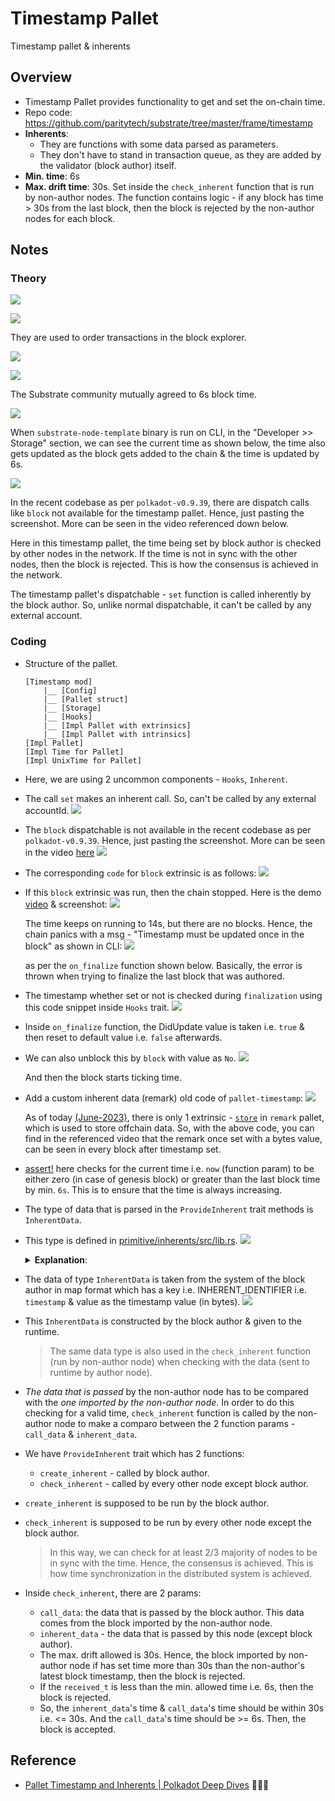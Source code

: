 # Timestamp Pallet

Timestamp pallet & inherents

## Overview

- Timestamp Pallet provides functionality to get and set the on-chain time.
- Repo code: https://github.com/paritytech/substrate/tree/master/frame/timestamp
- **Inherents**:
  - They are functions with some data parsed as parameters.
  - They don't have to stand in transaction queue, as they are added by the validator (block author) itself.
- **Min. time**: 6s
- **Max. drift time**: 30s. Set inside the `check_inherent` function that is run by non-author nodes. The function contains logic - if any block has time > 30s from the last block, then the block is rejected by the non-author nodes for each block.

## Notes

### Theory

![](../../img/pallet-timestamp-1.png)

![](../../img/pallet-timestamp-2.png)

They are used to order transactions in the block explorer.

![](../../img/pallet-timestamp-3.png)

![](../../img/pallet-timestamp-4.png)

The Substrate community mutually agreed to 6s block time.

![](../../img/pallet-timestamp-5.png)

When `substrate-node-template` binary is run on CLI, in the "Developer >> Storage" section, we can see the current time as shown below, the time also gets updated as the block gets added to the chain & the time is updated by 6s.

![](../../img/pallet-timestamp-6.png)

In the recent codebase as per `polkadot-v0.9.39`, there are dispatch calls like `block` not available for the timestamp pallet. Hence, just pasting the screenshot. More can be seen in the video referenced down below.

Here in this timestamp pallet, the time being set by block author is checked by other nodes in the network. If the time is not in sync with the other nodes, then the block is rejected. This is how the consensus is achieved in the network.

The timestamp pallet's dispatchable - `set` function is called inherently by the block author. So, unlike normal dispatchable, it can't be called by any external account.

### Coding

- Structure of the pallet.

  ```
  [Timestamp mod]
      |__ [Config]
      |__ [Pallet struct]
      |__ [Storage]
      |__ [Hooks]
      |__ [Impl Pallet with extrinsics]
      |__ [Impl Pallet with intrinsics]
  [Impl Pallet]
  [Impl Time for Pallet]
  [Impl UnixTime for Pallet]
  ```

- Here, we are using 2 uncommon components - `Hooks`, `Inherent`.
- The call `set` makes an inherent call. So, can't be called by any external accountId.
  ![](../../img/pallet-timestamp-8.png)
- The `block` dispatchable is not available in the recent codebase as per `polkadot-v0.9.39`. Hence, just pasting the screenshot. More can be seen in the video [here](https://youtu.be/HjtxPcuR8a0?list=PLOyWqupZ-WGsfnlpkk0KWX3uS4yg6ZztG&t=656)
  ![](../../img/pallet-timestamp-9.png)
- The corresponding `code` for `block` extrinsic is as follows:
  ![](../../img/pallet-timestamp-10.png)
- If this `block` extrinsic was run, then the chain stopped. Here is the demo [video](https://youtu.be/HjtxPcuR8a0?list=PLOyWqupZ-WGsfnlpkk0KWX3uS4yg6ZztG&t=679) & screenshot:
  ![](../../img/pallet-timestamp-11.png)

  The time keeps on running to 14s, but there are no blocks. Hence, the chain panics with a msg - "Timestamp must be updated once in the block" as shown in CLI:
  ![](../../img/pallet-timestamp-12.png)

  as per the `on_finalize` function shown below. Basically, the error is thrown when trying to finalize the last block that was authored.

- The timestamp whether set or not is checked during `finalization` using this code snippet inside `Hooks` trait.
  ![](../../img/pallet-timestamp-7.png)
- Inside `on_finalize` function, the DidUpdate value is taken i.e. `true` & then reset to default value i.e. `false` afterwards.
- We can also unblock this by `block` with value as `No`.
  ![](../../img/pallet-timestamp-13.png)

  And then the block starts ticking time.

- Add a custom inherent data (remark)
  old code of `pallet-timestamp`:
  ![](../../img/pallet-timestamp-14.png)

  As of today [(June-2023)](https://github.com/paritytech/substrate/releases/tag/monthly-2023-06), there is only 1 extrinsic - [`store`](https://github.com/paritytech/substrate/blob/85415fb3a452dba12ff564e6b093048eed4c5aad/frame/remark/src/lib.rs#L67-L78) in `remark` pallet, which is used to store offchain data. So, with the above code, you can find in the referenced video that the remark once set with a bytes value, can be seen in every block after timestamp set.

- [assert!](https://github.com/paritytech/substrate/blob/85415fb3a452dba12ff564e6b093048eed4c5aad/frame/timestamp/src/lib.rs#L206-L210) here checks for the current time i.e. `now` (function param) to be either zero (in case of genesis block) or greater than the last block time by min. `6s`. This is to ensure that the time is always increasing.
- The type of data that is parsed in the `ProvideInherent` trait methods is `InherentData`.
- This type is defined in [primitive/inherents/src/lib.rs](https://github.com/paritytech/substrate/blob/85415fb3a452dba12ff564e6b093048eed4c5aad/primitives/inherents/src/lib.rs#L203-L217).
  ![](../../img/pallet-timestamp-16.png)

  <details><summary><b>Explanation</b>: </summary>

  The code above defines two Rust types: `InherentIdentifier` and `InherentData`.

  `InherentIdentifier` is a type alias for an array of 8 bytes (`[u8; 8]`). It is used to represent an identifier for an inherent.

  `InherentData` is a struct that represents the inherent data to include in a block. It contains a `BTreeMap` called `data` that maps `InherentIdentifier` keys to `Vec<u8>` values. The `data` field is used to store all inherent data encoded with parity-scale-codec and an identifier.

  The `InherentData` struct also provides a `new()` method that creates a new instance of the struct with an empty `data` field.

  Both types derive several traits, including `Clone`, `Default`, `Encode`, `Decode`, and `TypeInfo`. The `Encode` and `Decode` traits are provided by the `parity-scale-codec` crate, which is used to encode and decode the inherent data. The `TypeInfo` trait is provided by the `scale_info` crate, which is used to generate type information for the struct.

  Overall, this code defines a data structure for storing inherent data in a block, which can be used in a Rust blockchain implementation like substrate.

  </details>

- The data of type `InherentData` is taken from the system of the block author in map format which has a key i.e. INHERENT_IDENTIFIER i.e. `timestamp` & value as the timestamp value (in bytes).
  ![](../../img/pallet-timestamp-15.png)
- This `InherentData` is constructed by the block author & given to the runtime.
  > The same data type is also used in the `check_inherent` function (run by non-author node) when checking with the data (sent to runtime by author node).
- _The data that is passed_ by the non-author node has to be compared with the _one imported by the non-author node_. In order to do this checking for a valid time, `check_inherent` function is called by the non-author node to make a comparo between the 2 function params - `call_data` & `inherent_data`.
- We have `ProvideInherent` trait which has 2 functions:
  - `create_inherent` - called by block author.
  - `check_inherent` - called by every other node except block author.
- `create_inherent` is supposed to be run by the block author.
- `check_inherent` is supposed to be run by every other node except the block author.
  > In this way, we can check for at least 2/3 majority of nodes to be in sync with the time. Hence, the consensus is achieved. This is how time synchronization in the distributed system is achieved.
- Inside `check_inherent`, there are 2 params:
  - `call_data`: the data that is passed by the block author. This data comes from the block imported by the non-author node.
  - `inherent_data` - the data that is passed by this node (except block author).
  - The max. drift allowed is 30s. Hence, the block imported by non-author node if has set time more than 30s than the non-author's latest block timestamp, then the block is rejected.
  - If the `received_t` is less than the min. allowed time i.e. 6s, then the block is rejected.
  - So, the `inherent_data`'s time & `call_data`'s time should be within 30s i.e. <= 30s. And the `call_data`'s time should be >= 6s. Then, the block is accepted.

## Reference

- [Pallet Timestamp and Inherents | Polkadot Deep Dives](https://www.youtube.com/watch?v=HjtxPcuR8a0) 🧑🏻‍💻
